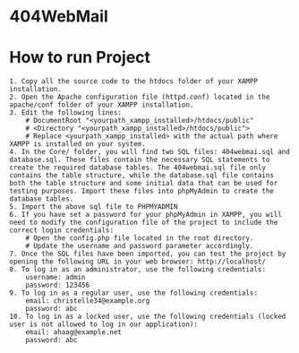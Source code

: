 # 404WebMail
# How to run Project
    1. Copy all the source code to the htdocs folder of your XAMPP installation.
    2. Open the Apache configuration file (httpd.conf) located in the apache/conf folder of your XAMPP installation.
    3. Edit the following lines:
        # DocumentRoot "<yourpath_xampp_installed>/htdocs/public"
        # <Directory "<yourpath_xampp_installed>/htdocs/public">
        # Replace <yourpath_xampp_installed> with the actual path where XAMPP is installed on your system.
    4. In the Core/ folder, you will find two SQL files: 404webmai.sql and database.sql. These files contain the necessary SQL statements to create the required database tables. The 404webmai.sql file only contains the table structure, while the database.sql file contains both the table structure and some initial data that can be used for testing purposes. Import these files into phpMyAdmin to create the database tables.
    5. Import the above sql file to PHPMYADMIN
    6. If you have set a password for your phpMyAdmin in XAMPP, you will need to modify the configuration file of the project to include the correct login credentials:
        # Open the config.php file located in the root directory.
        # Update the username and password parameter accordingly.
    7. Once the SQL files have been imported, you can test the project by opening the following URL in your web browser: http://localhost/
    8. To log in as an administrator, use the following credentials:
        username: admin
        password: 123456
    9. To log in as a regular user, use the following credentials:
        email: christelle34@example.org
        password: abc
    10. To log in as a locked user, use the following credentials (locked user is not allowed to log in our application):
        email: ahaag@example.net
        password: abc
